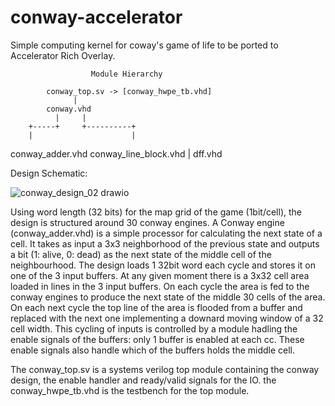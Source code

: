 # conway-accelerator
Simple computing kernel for coway's game of life to be ported to Accelerator Rich Overlay.

                      Module Hierarchy

            conway_top.sv -> [conway_hwpe_tb.vhd]
                  |
            conway.vhd
              |     |
        +-----+     +----------+
        |                      |
  conway_adder.vhd      conway_line_block.vhd
                               |
                               dff.vhd
             
             
         
 Design Schematic:
                               
![conway_design_02 drawio](https://user-images.githubusercontent.com/115657455/210360671-9d6381f0-e6a5-43bd-8217-7589bcad6022.png)


Using word length (32 bits) for the map grid of the game (1bit/cell), the design is structured around 30 conway engines.
A Conway engine (conway_adder.vhd) is a simple processor for calculating the next state of a cell. It takes as input a 3x3 neighborhood of the previous state
and outputs a bit (1: alive, 0: dead) as the next state of the middle cell of the neighbourhood.
The design loads 1 32bit word each cycle and stores it on one of the 3 input buffers. At any given moment there is a 3x32 cell area loaded in lines in the 3 input buffers.
On each cycle the area is fed to the conway engines to produce the next state of the middle 30 cells of the area. 
On each next cycle the top line of the area is flooded from a buffer and replaced with the next one implementing a downard moving window of a 32 cell width.
This cycling of inputs is controlled by a module hadling the enable signals of the buffers: only 1 buffer is enabled at each cc. 
These enable signals also handle which of the buffers holds the middle cell.

The conway_top.sv is a systems verilog top module containing the conway design, the enable handler and ready/valid signals for the IO.
the conway_hwpe_tb.vhd is the testbench for the top module.
